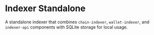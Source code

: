 # Indexer Standalone

A standalone indexer that combines `chain-indexer`, `wallet-indexer`, and `indexer-api` components with SQLite storage for local usage.
